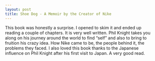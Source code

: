 ```yaml
---
layout: post
title: Shoe Dog - A Memoir by the Creator of Nike
---
```


This book was honestly a surprise. I opened to skim it and ended up reading a couple of chapters. It is very well written. Phil Knight takes you along on his journey around the world to find “self” and also to bring to fruition his crazy idea. How Nike came to be, the people behind it, the problems they faced. I also loved this book thanks to the Japanese influence on Phil Knight after his first visit to Japan. A very good read.
